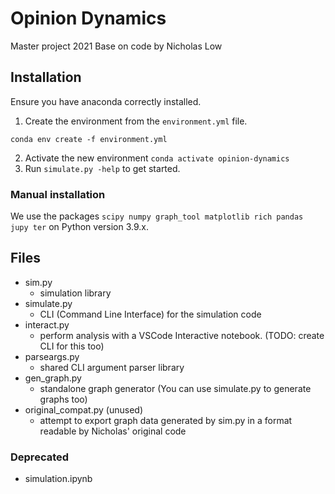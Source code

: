 # Opinion Dynamics 
Master project 2021 
Base on code by Nicholas Low

## Installation
Ensure you have anaconda correctly installed.
1. Create the environment from the `environment.yml` file.
```
conda env create -f environment.yml
```
2. Activate the new environment `conda activate opinion-dynamics`
3. Run `simulate.py -help` to get started.

### Manual installation
We use the packages `scipy numpy graph_tool matplotlib rich pandas jupy
ter` on Python version 3.9.x.

## Files
- sim.py
    - simulation library
- simulate.py
    - CLI (Command Line Interface) for the simulation code
- interact.py
    - perform analysis with a VSCode Interactive notebook. (TODO: create CLI for this too)
- parseargs.py
    - shared CLI argument parser library
- gen_graph.py
    - standalone graph generator  (You can use simulate.py to generate graphs too)
- original_compat.py (unused)
    - attempt to export graph data generated by sim.py in a format readable by Nicholas' original code


### Deprecated
- simulation.ipynb
